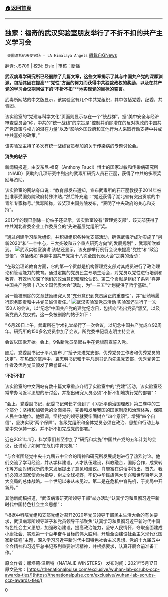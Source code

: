 ###  [:house:返回首頁](https://github.com/ourhimalayas/txt)
---

## 独家：福奇的武汉实验室朋友举行了不折不扣的共产主义学习会
` 美国洛杉矶天使农场 - LA Himalaya Angels` [轉載自GNews](https://gnews.org/zh-hans/1263642/)

翻译: JS709 | 校对: Elsie | 审核：断播

**武汉病毒学研究所已经删除了几篇文章，这些文章揭示了其与中国共产党的深厚渊源，包括其因在提高****“****党性****”****方面的努力而获得中共独裁政权的奖励，以及在共产党的学习会议期间做下的****“****不折不扣****”****地实现党的目标的誓言。**

武毒所网站的中文版显示，该实验室有几个中共党组织，其中包括党委，纪委，共青团。

该实验室的“党建与科学文化”页面则显示存在一个“统战群”，据“美中安全与经济审查委员会”称，中共的“统一战线”的宗旨是“控制并消除潜在的反对执政的中国共产党政策与权力的潜在力量”以及“影响外国政府和其他行为人采取行动支持中共或中共喜好的政策。”

该实验室主持了多次有统一战线官员参加的关于传染病的专题讨论会。

**消失的帖子**

新闻稿报道，由安东尼·福奇（Anthony Fauci）博士的国家过敏和传染病研究所（NIAID）资助的几项研究中列出的武毒所研究人员石正丽，获得了中共的多项奖励与资助。

该实验室的网站夸口说：“教育部发布通知，宣布武毒所的石正丽教授于2014年被批准享受国务院政府特殊津贴，”然后补充道：“她还获得了湖北省有突出贡献的中青年专家称号。”武毒所称，该奖项由国务院发布，“表明了中央政府的关心和支持”。

2013年的现已删除一份帖子还显示，该实验室设有“管理党支部”，该支部获得了中共湖北省委企业工作委员会的“先进基层党组织”奖。

“通过创建学习型党组织，并积极组织各种党支部活动，确保武毒所成功实施了“创新2020”和“一个中心，三大突破和五个重点研究方向”的发展规划” ，武毒所吹嘘到。
![]()![](https://gnews-media-offload.s3.amazonaws.com/wp-content/uploads/2021/05/22010908/EWqS195XsAAqwjB-800x534-1.jpeg)武汉实验室演讲
该帖还显示，该支部举行例行会议来提高“党性”和“政治觉悟”，包括诸如“喜迎中国共产党第十八次全国代表大会”之类的活动：

“在政治理论教育方面，它的第一个贡献是机构管理党支部对其成员进行了政治理论和管理能力的教育。通过定期的党员民主专项生活会，对党员以党性进行培训和教育，有效地加深了他们的政治意识和理论认识。第二个贡献是组织了系列“喜迎中国共产党第十八次全国代表大会”活动，为“一三五”计划提供了哲学基础。”

另一篇被删除的文章鼓励研究人员“充分意识到党员廉正的重要性”，并“勤勉地履行职务职责和中共党员诚信责任。”
![]()![](https://gnews-media-offload.s3.amazonaws.com/wp-content/uploads/2021/05/22011000/W020210208587500547075-800x533-1.jpeg)武汉实验室党员活动
实验室还举行了一次150人的会议，以“纪念”中国共产党的建党纪念日，包括向“杰出党员”颁奖，以及新党员入党仪式，这一条被删除的帖子如下：

“ 6月28日上午，武毒所在学术礼堂举行了一次会议，以纪念中国共产党成立92周年。研究所的150多名党员参加了会议。所党委书记袁志明主持会议

会议以国歌开始。会上，9名新党员举起右手在党旗前宣誓入党。

随后，党委副书记于平凡宣布了“授予先进党支部，优秀党务工作者和优秀党员的决定”。在热烈的掌声中，袁志明书记和于平凡副书记向先进党支部，优秀党务工作者及优秀党员颁发了荣誉证书。”

**‘****不折不扣****’**

该实验室的中文网站有数十篇文章重点介绍了实验室中的“党建”活动。该实验室经常举办习近平思想的研讨会，并指出研究人员必须“不折不扣地执行党的部署”：

“会上，党委副书记，纪委书记何长才谈到了《习近平谈治国理政》第三卷中的三个部分：坚持和加强党的全面领导，完善和发展我国的国家制度和治理体系，保障人民主体地位。他强调，坚持党的领导就要牢固树立“四个意识”，增强“四个自信”，坚决实现“两个保障”。各级党组织和全体党员必须在政治、思想和行动上与党中央保持一致，并不折不扣完成党的部署。”

近在2021年1月，科学家们甚至参加了“研究和实施”中国共产党的五年计划的会议，还讨论了如何“在危机中育先机”：

“与会者围绕党中央十九届五中全会的精神和研究所发展规划进行了热烈讨论。他们交流了学习经验，并从学科建设，人才队伍建设，科教融合，国际合作，成果转化等方面对研究所的未来发展提出了意见和建议。肖庚富在讲话中指出，首先，我们必须以国家使命为指导，树立全球视野，牢记中华民族伟大复兴和世界百年未见大变局的总体战略。一个世纪以来从未见过。第二是在危机中育先机，于变局中开新局。”

其他新闻稿报道，“武汉病毒研究所领导干部”举办活动“认真学​​习和贯彻习近平新时代中国特色社会主义思想”：

“根据中科院党组和支部党组对召开2020年党员领导干部民主生活大会的有关要求，武汉病毒所领导班子和党员领导干部聚焦“认真学习和贯彻习近平新时代中国特色社会主义思想，加强政治建设，提高政治能力，坚守人民情怀，夺取全面建成小康社会、实现第一个百年奋斗目标的伟大胜利，开启全面建设社会主义现代化国家新征程”主题，深入学习习近平新时代中国特色社会主义思想、党的十九届五中全会精神和习近平总书记系列重要讲话精神，并根据要求，认真开展会前准备工作。”

原文作者：娜塔莉·温斯特（NATALIE WINSTERS）
发布时间：2021年5月17日
原文链接：[https://thenationalpulse.com/exclusive/wuhan-lab-scrubs-ccp-awards-ties/](https://thenationalpulse.com/exclusive/wuhan-lab-scrubs-ccp-awards-ties/)

0
